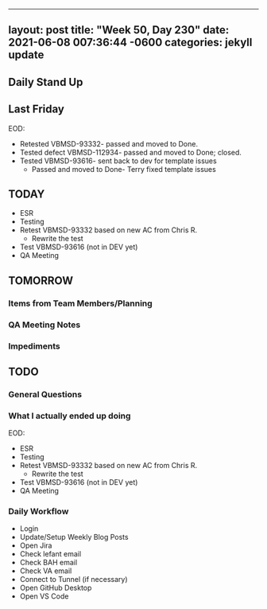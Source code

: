 
---
layout: post
title:  "Week 50, Day 230"
date:   2021-06-08 007:36:44 -0600
categories: jekyll update
---

## Daily Stand Up
## Last Friday
EOD:
* Retested VBMSD-93332- passed and moved to Done.
* Tested defect VBMSD-112934- passed and moved to Done; closed.
* Tested VBMSD-93616- sent back to dev for template issues
  * Passed and moved to Done- Terry fixed template issues
  
## TODAY
* ESR
* Testing
* Retest VBMSD-93332 based on new AC from Chris R.
  * Rewrite the test
* Test VBMSD-93616 (not in DEV yet)
* QA Meeting


## TOMORROW

### Items from Team Members/Planning

### QA Meeting Notes

### Impediments

## TODO

### General Questions  

### What I actually ended up doing
EOD:
* ESR
* Testing
* Retest VBMSD-93332 based on new AC from Chris R.
  * Rewrite the test
* Test VBMSD-93616 (not in DEV yet)
* QA Meeting

### Daily Workflow
* Login
* Update/Setup Weekly Blog Posts
* Open Jira
* Check lefant email
* Check BAH email
* Check VA email
* Connect to Tunnel (if necessary)
* Open GitHub Desktop
* Open VS Code